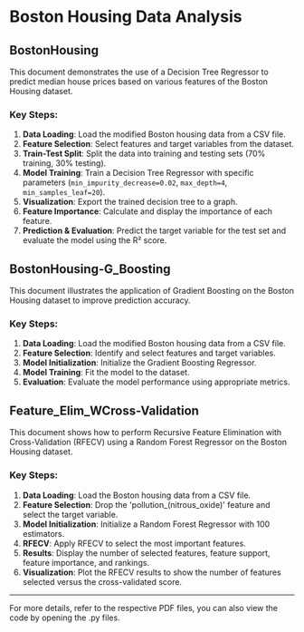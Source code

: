 # Boston Housing Data Analysis

## BostonHousing

This document demonstrates the use of a Decision Tree Regressor to predict median house prices based on various features of the Boston Housing dataset.

### Key Steps:
1. **Data Loading**: Load the modified Boston housing data from a CSV file.
2. **Feature Selection**: Select features and target variables from the dataset.
3. **Train-Test Split**: Split the data into training and testing sets (70% training, 30% testing).
4. **Model Training**: Train a Decision Tree Regressor with specific parameters (`min_impurity_decrease=0.02`, `max_depth=4`, `min_samples_leaf=20`).
5. **Visualization**: Export the trained decision tree to a graph.
6. **Feature Importance**: Calculate and display the importance of each feature.
7. **Prediction & Evaluation**: Predict the target variable for the test set and evaluate the model using the R² score.

## BostonHousing-G_Boosting

This document illustrates the application of Gradient Boosting on the Boston Housing dataset to improve prediction accuracy.

### Key Steps:
1. **Data Loading**: Load the modified Boston housing data from a CSV file.
2. **Feature Selection**: Identify and select features and target variables.
3. **Model Initialization**: Initialize the Gradient Boosting Regressor.
4. **Model Training**: Fit the model to the dataset.
5. **Evaluation**: Evaluate the model performance using appropriate metrics.

## Feature_Elim_WCross-Validation

This document shows how to perform Recursive Feature Elimination with Cross-Validation (RFECV) using a Random Forest Regressor on the Boston Housing dataset.

### Key Steps:
1. **Data Loading**: Load the Boston housing data from a CSV file.
2. **Feature Selection**: Drop the 'pollution_(nitrous_oxide)' feature and select the target variable.
3. **Model Initialization**: Initialize a Random Forest Regressor with 100 estimators.
4. **RFECV**: Apply RFECV to select the most important features.
5. **Results**: Display the number of selected features, feature support, feature importance, and rankings.
6. **Visualization**: Plot the RFECV results to show the number of features selected versus the cross-validated score.

---

For more details, refer to the respective PDF files, you can also view the code by opening the .py files.

